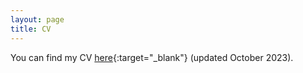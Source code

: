 ```yaml
---
layout: page
title: CV
---
```


You can find my CV [here](/pdfs/Visconti_cv_october2023.pdf){:target="_blank"} (updated October 2023).